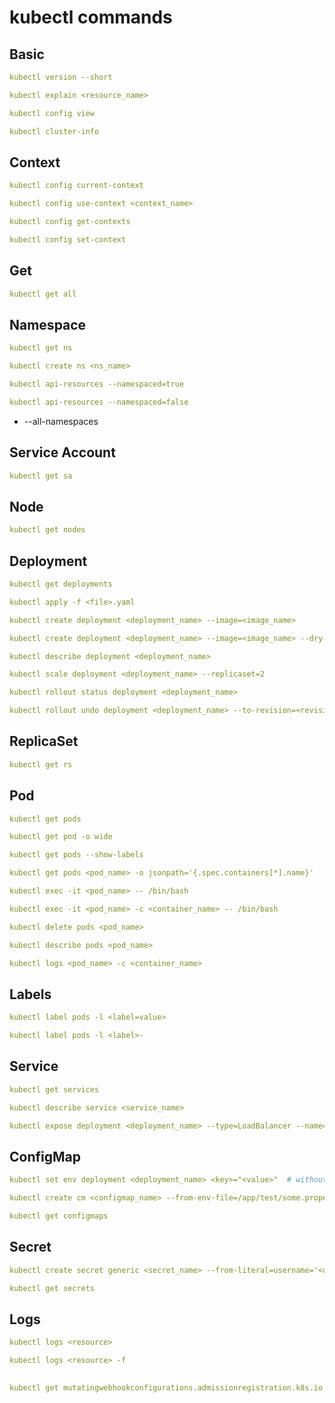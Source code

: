 # kubectl commands

## Basic
```yaml
kubectl version --short
```
```yaml
kubectl explain <resource_name>
```
```yaml
kubectl config view
```
```yaml
kubectl cluster-info
```


## Context
```yaml
kubectl config current-context
```
```yaml
kubectl config use-context <context_name>
```
```yaml
kubectl config get-contexts
```
```yaml
kubectl config set-context
```

## Get
```yaml
kubectl get all
```


## Namespace
```yaml
kubectl get ns
```
```yaml
kubectl create ns <ns_name>
```
```yaml
kubectl api-resources --namespaced=true
```
```yaml
kubectl api-resources --namespaced=false
```
+ --all-namespaces


## Service Account
```yaml
kubectl get sa
```


## Node
```yaml
kubectl get nodes
```


## Deployment
```yaml
kubectl get deployments
```
```yaml
kubectl apply -f <file>.yaml
```
```yaml
kubectl create deployment <deployment_name> --image=<image_name>
```
```yaml
kubectl create deployment <deployment_name> --image=<image_name> --dry-run=client -o yaml
```
```yaml
kubectl describe deployment <deployment_name>
```
```yaml
kubectl scale deployment <deployment_name> --replicaset=2
```
```yaml
kubectl rollout status deployment <deployment_name>
```
```yaml
kubectl rollout undo deployment <deployment_name> --to-revision=<revision_no>
```

## ReplicaSet
```yaml
kubectl get rs
```


## Pod
```yaml
kubectl get pods
```
```yaml
kubectl get pod -o wide
```
```yaml
kubectl get pods --show-labels
```
```yaml
kubectl get pods <pod_name> -o jsonpath='{.spec.containers[*].name}'
```
```yaml
kubectl exec -it <pod_name> -- /bin/bash
```
```yaml
kubectl exec -it <pod_name> -c <container_name> -- /bin/bash
```
```yaml
kubectl delete pods <pod_name>
```
```yaml
kubectl describe pods <pod_name>
```
```yaml
kubectl logs <pod_name> -c <container_name>
```


## Labels
```yaml
kubectl label pods -l <label=value>
```
```yaml
kubectl label pods -l <label>- 
```

## Service
```yaml
kubectl get services
```
```yaml
kubectl describe service <service_name>
```
```yaml
kubectl expose deployment <deployment_name> --type=LoadBalancer --name=<service_name>
```

## ConfigMap
```yaml
kubectl set env deployment <deployment_name> <key>="<value>"  # without configmap
```
```yaml
kubectl create cm <configmap_name> --from-env-file=/app/test/some.properties
```
```yaml
kubectl get configmaps
```


## Secret
```yaml
kubectl create secret generic <secret_name> --from-literal=username='<user>' --from-literal=password='<password>'
```
```yaml
kubectl get secrets
```

## Logs
```yaml
kubectl logs <resource>
```
```yaml
kubectl logs <resource> -f
```


## 
```yaml
kubectl get mutatingwebhookconfigurations.admissionregistration.k8s.io 
```

